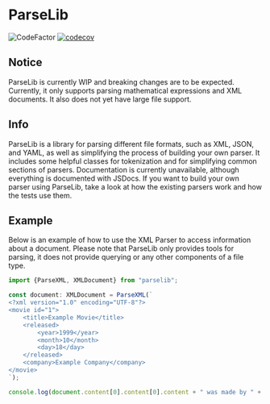 # ParseLib
![CodeFactor](https://www.codefactor.io/repository/github/uellenberg/parselib/badge?style=flat-square) [![codecov](https://codecov.io/gh/uellenberg/parselib/branch/master/graph/badge.svg?token=JZW2L239AP)](https://codecov.io/gh/uellenberg/parselib)
## Notice
ParseLib is currently WIP and breaking changes are to be expected. Currently, it only supports parsing mathematical expressions and XML documents. It also does not yet have large file support.

## Info
ParseLib is a library for parsing different file formats, such as XML, JSON, and YAML, as well as simplifying the process of building your own parser. It includes some helpful classes for tokenization and for simplifying common sections of parsers. Documentation is currently unavailable, although everything is documented with JSDocs. If you want to build your own parser using ParseLib, take a look at how the existing parsers work and how the tests use them.

## Example
Below is an example of how to use the XML Parser to access information about a document. Please note that ParseLib only provides tools for parsing, it does not provide querying or any other components of a file type.
```typescript
import {ParseXML, XMLDocument} from "parselib";

const document: XMLDocument = ParseXML(`
<?xml version="1.0" encoding="UTF-8"?>
<movie id="1">
    <title>Example Movie</title>
    <released>
        <year>1999</year>
        <month>10</month>
        <day>18</day>
    </released>
    <company>Example Company</company>
</movie>
`);

console.log(document.content[0].content[0].content + " was made by " + document.content[0].content[2].content) // Example Movie was made by Example Company
```